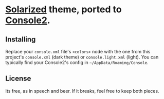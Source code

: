 # [Solarized](http://ethanschoonover.com/solarized) theme, ported to [Console2](http://sourceforge.net/projects/console/).

## Installing

Replace your `console.xml` file's `<colors>` node with the one from this project's `console.xml` (dark theme) or `console.light.xml` (light). You can typically find your Console2's config in `~/AppData/Roaming/Console`.

## License

Its free, as in speech and beer. If it breaks, feel free to keep both pieces.
